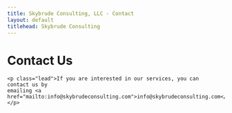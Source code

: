 ```yaml
---
title: Skybrude Consulting, LLC - Contact
layout: default
titlehead: Skybrude Consulting
---
```




<div class="container bs-docs-container">
       <div class="bs-docs-section">
    <h1 class="page-header">Contact Us</h1>
    
    <p class="lead">If you are interested in our services, you can
    contact us by
    emailing <a href="mailto:info@skybrudeconsulting.com">info@skybrudeconsulting.com</a></p>

</div>
